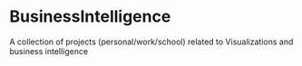 # BusinessIntelligence
A collection of projects (personal/work/school) related to Visualizations and business intelligence
